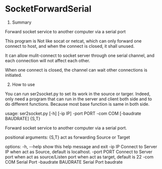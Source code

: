 # SocketForwardSerial
1. Summary

Forward socket service to another computer via a serial port

This program is Not like socat or netcat, which can only forward one connect to host, and when the connect is closed, it shall unused.

It can allow mulit-connect to socket server through one serial channel, and each connection will not affect each other.

When one connect is closed, the channel can wait other connections is initiated.

2. How to use

You can run ser2socket.py to set its work in the source or targer. Indeed, only need a program that can run in the server and client both side and to do different functions. Because most base function is same in both side.

usage: ser2socket.py [-h] [-ip IP] -port PORT -com COM [-baudrate BAUDRATE] {S,T}

Forward socket service to another computer via a serial port.

positional arguments:
  {S,T}               act as forwarding Source or Target

options:
  -h, --help          show this help message and exit
  -ip IP              Connect to Server IP when act as Source, default is localhost.
  -port PORT          Connect to Server port when act as source/Listen port when act as target, default is 22
  -com COM            Serial Port
  -baudrate BAUDRATE  Serial Port baudrate
